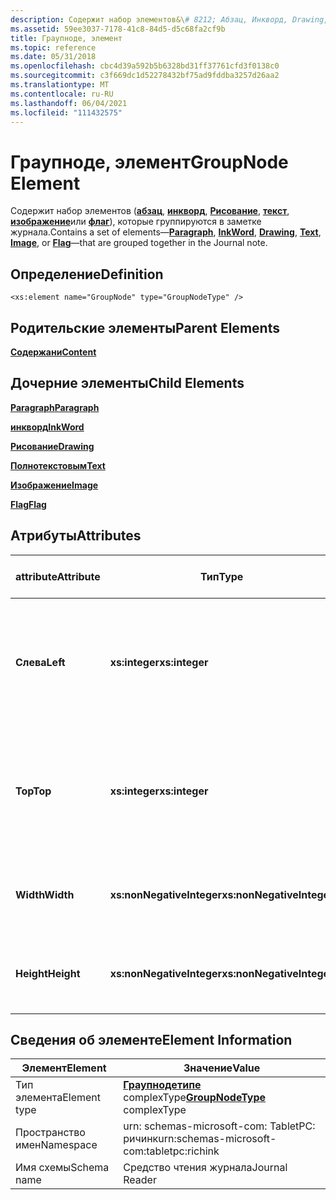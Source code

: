 ```yaml
---
description: Содержит набор элементов&\# 8212; Абзац, Инкворд, Drawing, Text, Image или Flag&\# 8212;, которые группируются вместе в заметке журнала.
ms.assetid: 59ee3037-7178-41c8-84d5-d5c68fa2cf9b
title: Граупноде, элемент
ms.topic: reference
ms.date: 05/31/2018
ms.openlocfilehash: cbc4d39a592b5b6328bd31ff37761cfd3f0138c0
ms.sourcegitcommit: c3f669dc1d52278432bf75ad9fddba3257d26aa2
ms.translationtype: MT
ms.contentlocale: ru-RU
ms.lasthandoff: 06/04/2021
ms.locfileid: "111432575"
---
```

# <a name="groupnode-element"></a><span data-ttu-id="46a43-103">Граупноде, элемент</span><span class="sxs-lookup"><span data-stu-id="46a43-103">GroupNode Element</span></span>

<span data-ttu-id="46a43-104">Содержит набор элементов ([**абзац**](paragraph-element.md), [**инкворд**](inkword-element.md), [**Рисование**](drawing-element.md), [**текст**](text-element.md), [**изображение**](image-element.md)или [**флаг**](flag-element.md)), которые группируются в заметке журнала.</span><span class="sxs-lookup"><span data-stu-id="46a43-104">Contains a set of elements—[**Paragraph**](paragraph-element.md), [**InkWord**](inkword-element.md), [**Drawing**](drawing-element.md), [**Text**](text-element.md), [**Image**](image-element.md), or [**Flag**](flag-element.md)—that are grouped together in the Journal note.</span></span>

## <a name="definition"></a><span data-ttu-id="46a43-105">Определение</span><span class="sxs-lookup"><span data-stu-id="46a43-105">Definition</span></span>

``` syntax
<xs:element name="GroupNode" type="GroupNodeType" />
```

## <a name="parent-elements"></a><span data-ttu-id="46a43-106">Родительские элементы</span><span class="sxs-lookup"><span data-stu-id="46a43-106">Parent Elements</span></span>

[<span data-ttu-id="46a43-107">**Содержани**</span><span class="sxs-lookup"><span data-stu-id="46a43-107">**Content**</span></span>](content-element--journal-reader.md)

## <a name="child-elements"></a><span data-ttu-id="46a43-108">Дочерние элементы</span><span class="sxs-lookup"><span data-stu-id="46a43-108">Child Elements</span></span>

[<span data-ttu-id="46a43-109">**Paragraph**</span><span class="sxs-lookup"><span data-stu-id="46a43-109">**Paragraph**</span></span>](paragraph-element.md)

[<span data-ttu-id="46a43-110">**инкворд**</span><span class="sxs-lookup"><span data-stu-id="46a43-110">**InkWord**</span></span>](inkword-element.md)

[<span data-ttu-id="46a43-111">**Рисование**</span><span class="sxs-lookup"><span data-stu-id="46a43-111">**Drawing**</span></span>](drawing-element.md)

[<span data-ttu-id="46a43-112">**Полнотекстовым**</span><span class="sxs-lookup"><span data-stu-id="46a43-112">**Text**</span></span>](text-element.md)

[<span data-ttu-id="46a43-113">**Изображение**</span><span class="sxs-lookup"><span data-stu-id="46a43-113">**Image**</span></span>](docimage-element.md)

[<span data-ttu-id="46a43-114">**Flag**</span><span class="sxs-lookup"><span data-stu-id="46a43-114">**Flag**</span></span>](flag-element.md)

## <a name="attributes"></a><span data-ttu-id="46a43-115">Атрибуты</span><span class="sxs-lookup"><span data-stu-id="46a43-115">Attributes</span></span>



| <span data-ttu-id="46a43-116">attribute</span><span class="sxs-lookup"><span data-stu-id="46a43-116">Attribute</span></span>  | <span data-ttu-id="46a43-117">Тип</span><span class="sxs-lookup"><span data-stu-id="46a43-117">Type</span></span>                      | <span data-ttu-id="46a43-118">Обязательно</span><span class="sxs-lookup"><span data-stu-id="46a43-118">Required</span></span> | <span data-ttu-id="46a43-119">Описание</span><span class="sxs-lookup"><span data-stu-id="46a43-119">Description</span></span>                                                                             | <span data-ttu-id="46a43-120">Возможные значения</span><span class="sxs-lookup"><span data-stu-id="46a43-120">Possible Values</span></span>           |
|------------|---------------------------|----------|-----------------------------------------------------------------------------------------|---------------------------|
| <span data-ttu-id="46a43-121">**Слева**</span><span class="sxs-lookup"><span data-stu-id="46a43-121">**Left**</span></span>   | <span data-ttu-id="46a43-122">**xs:integer**</span><span class="sxs-lookup"><span data-stu-id="46a43-122">**xs:integer**</span></span>            | <span data-ttu-id="46a43-123">Обязательно</span><span class="sxs-lookup"><span data-stu-id="46a43-123">Required</span></span> | <span data-ttu-id="46a43-124">Расстояние от начала до крайней левой точки в ограничивающем прямоугольнике для элемента.</span><span class="sxs-lookup"><span data-stu-id="46a43-124">The distance from the origin to the leftmost point in the bounding box for the element.</span></span> | <span data-ttu-id="46a43-125">Любое целое число.</span><span class="sxs-lookup"><span data-stu-id="46a43-125">Any integer.</span></span>              |
| <span data-ttu-id="46a43-126">**Top**</span><span class="sxs-lookup"><span data-stu-id="46a43-126">**Top**</span></span>    | <span data-ttu-id="46a43-127">**xs:integer**</span><span class="sxs-lookup"><span data-stu-id="46a43-127">**xs:integer**</span></span>            | <span data-ttu-id="46a43-128">Обязательно</span><span class="sxs-lookup"><span data-stu-id="46a43-128">Required</span></span> | <span data-ttu-id="46a43-129">Расстояние от начала до самой верхней точки ограничивающего прямоугольника для элемента.</span><span class="sxs-lookup"><span data-stu-id="46a43-129">The distance from the origin to the topmost point in the bounding box for the element.</span></span>  | <span data-ttu-id="46a43-130">Любое целое число.</span><span class="sxs-lookup"><span data-stu-id="46a43-130">Any integer.</span></span>              |
| <span data-ttu-id="46a43-131">**Width**</span><span class="sxs-lookup"><span data-stu-id="46a43-131">**Width**</span></span>  | <span data-ttu-id="46a43-132">**xs:nonNegativeInteger**</span><span class="sxs-lookup"><span data-stu-id="46a43-132">**xs:nonNegativeInteger**</span></span> | <span data-ttu-id="46a43-133">Обязательно</span><span class="sxs-lookup"><span data-stu-id="46a43-133">Required</span></span> | <span data-ttu-id="46a43-134">Ширина ограничивающего прямоугольника для элемента.</span><span class="sxs-lookup"><span data-stu-id="46a43-134">The width of the bounding box for the element.</span></span>                                          | <span data-ttu-id="46a43-135">Любое неотрицательное целое число.</span><span class="sxs-lookup"><span data-stu-id="46a43-135">Any non-negative integer.</span></span> |
| <span data-ttu-id="46a43-136">**Height**</span><span class="sxs-lookup"><span data-stu-id="46a43-136">**Height**</span></span> | <span data-ttu-id="46a43-137">**xs:nonNegativeInteger**</span><span class="sxs-lookup"><span data-stu-id="46a43-137">**xs:nonNegativeInteger**</span></span> | <span data-ttu-id="46a43-138">Обязательно</span><span class="sxs-lookup"><span data-stu-id="46a43-138">Required</span></span> | <span data-ttu-id="46a43-139">Высота ограничивающего прямоугольника для элемента.</span><span class="sxs-lookup"><span data-stu-id="46a43-139">The height of the bounding box for the element.</span></span>                                         | <span data-ttu-id="46a43-140">Любое неотрицательное целое число.</span><span class="sxs-lookup"><span data-stu-id="46a43-140">Any non-negative integer.</span></span> |



 

## <a name="element-information"></a><span data-ttu-id="46a43-141">Сведения об элементе</span><span class="sxs-lookup"><span data-stu-id="46a43-141">Element Information</span></span>



|  <span data-ttu-id="46a43-142">Элемент</span><span class="sxs-lookup"><span data-stu-id="46a43-142">Element</span></span>     | <span data-ttu-id="46a43-143">Значение</span><span class="sxs-lookup"><span data-stu-id="46a43-143">Value</span></span>                                                     |
|--------------|-----------------------------------------------------------------|
| <span data-ttu-id="46a43-144">Тип элемента</span><span class="sxs-lookup"><span data-stu-id="46a43-144">Element type</span></span> | <span data-ttu-id="46a43-145">[**Граупнодетипе**](groupnodetype-complex-type.md) complexType</span><span class="sxs-lookup"><span data-stu-id="46a43-145">[**GroupNodeType**](groupnodetype-complex-type.md) complexType</span></span> |
| <span data-ttu-id="46a43-146">Пространство имен</span><span class="sxs-lookup"><span data-stu-id="46a43-146">Namespace</span></span>    | <span data-ttu-id="46a43-147">urn: schemas-microsoft-com: TabletPC: ричинк</span><span class="sxs-lookup"><span data-stu-id="46a43-147">urn:schemas-microsoft-com:tabletpc:richink</span></span>                      |
| <span data-ttu-id="46a43-148">Имя схемы</span><span class="sxs-lookup"><span data-stu-id="46a43-148">Schema name</span></span>  | <span data-ttu-id="46a43-149">Средство чтения журнала</span><span class="sxs-lookup"><span data-stu-id="46a43-149">Journal Reader</span></span>                                                  |



 

 

 



